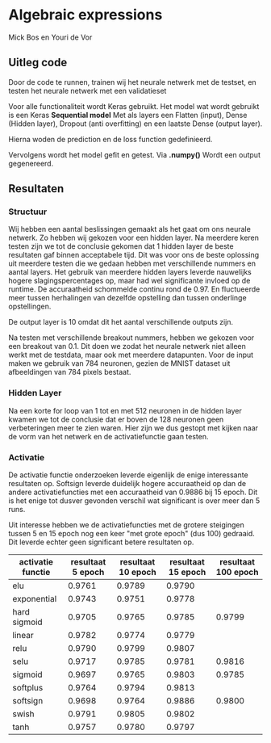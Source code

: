# Algebraic expressions
Mick Bos en Youri de Vor
## Uitleg code
Door de code te runnen, trainen wij het neurale netwerk met de testset, en testen het neurale netwerk met een validatieset

Voor alle functionaliteit wordt Keras gebruikt. Het model wat wordt gebruikt is een Keras **Sequential model** Met als layers een Flatten (input), Dense (Hidden layer), Dropout (anti overfitting) en een laatste Dense (output layer).

Hierna woden de prediction en de loss function gedefinieerd.

Vervolgens wordt het model gefit en getest. Via **.numpy()** Wordt een output gegenereerd.


## Resultaten
### Structuur
Wij hebben een aantal beslissingen gemaakt als het gaat om ons neurale netwerk. Zo hebben wij gekozen voor een hidden layer. Na meerdere keren testen zijn we tot de conclusie gekomen dat 1 hidden layer de beste resultaten gaf binnen acceptabele tijd. Dit was voor ons de beste oplossing uit meerdere testen die we gedaan hebben met verschillende nummers en aantal layers. Het gebruik van meerdere hidden layers leverde nauwelijks hogere slagingspercentages op, maar had wel significante invloed op de runtime. De accuraatheid schommelde continu rond de 0.97. En fluctueerde meer tussen herhalingen van dezelfde opstelling dan tussen onderlinge opstellingen.

De output layer is 10 omdat dit het aantal verschillende outputs zijn.  

Na testen met verschillende breakout nummers, hebben we gekozen voor een breakout van 0.1. Dit doen we zodat het neurale netwerk niet alleen werkt met de testdata, maar ook met meerdere datapunten.
Voor de input maken we gebruik van 784 neuronen, gezien de MNIST dataset uit afbeeldingen van 784 pixels bestaat.

### Hidden Layer
Na een korte for loop van 1 tot en met 512 neuronen in de hidden layer kwamen we tot de conclusie dat er boven de 128 neuronen geen verbeteringen meer te zien waren. Hier zijn we dus gestopt met kijken naar de vorm van het netwerk en de activatiefunctie gaan testen.

### Activatie
De activatie functie onderzoeken leverde eigenlijk de enige interessante resultaten op. Softsign leverde duidelijk hogere accuraatheid op dan de andere activatiefuncties met een accuraatheid van 0.9886 bij 15 epoch. Dit is het enige tot dusver gevonden verschil wat significant is over meer dan 5 runs.

Uit interesse hebben we de activatiefuncties met de grotere steigingen tussen 5 en 15 epoch nog een keer "met grote epoch" (dus 100) gedraaid. Dit leverde echter geen significant betere resultaten op.


|activatie functie|resultaat 5 epoch|resultaat 10 epoch|resultaat 15 epoch|resultaat 100 epoch
|---|---|---|---|---|
|elu|0.9761|0.9789|0.9790|
|exponential|0.9743|0.9751|0.9778|
|hard sigmoid|0.9705|0.9765|0.9785|0.9799
|linear|0.9782|0.9774|0.9779|
|relu|0.9790|0.9799|0.9807|
|selu|0.9717|0.9785|0.9781|0.9816
|sigmoid|0.9697|0.9765|0.9803|0.9785
|softplus|0.9764|0.9794|0.9813|
|softsign|0.9698|0.9764|0.9886|0.9800
|swish|0.9791|0.9805|0.9802|
|tanh|0.9757|0.9780|0.9797|